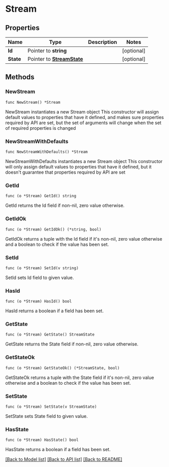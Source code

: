 # Stream

## Properties

Name | Type | Description | Notes
------------ | ------------- | ------------- | -------------
**Id** | Pointer to **string** |  | [optional] 
**State** | Pointer to [**StreamState**](StreamState.md) |  | [optional] 

## Methods

### NewStream

`func NewStream() *Stream`

NewStream instantiates a new Stream object
This constructor will assign default values to properties that have it defined,
and makes sure properties required by API are set, but the set of arguments
will change when the set of required properties is changed

### NewStreamWithDefaults

`func NewStreamWithDefaults() *Stream`

NewStreamWithDefaults instantiates a new Stream object
This constructor will only assign default values to properties that have it defined,
but it doesn't guarantee that properties required by API are set

### GetId

`func (o *Stream) GetId() string`

GetId returns the Id field if non-nil, zero value otherwise.

### GetIdOk

`func (o *Stream) GetIdOk() (*string, bool)`

GetIdOk returns a tuple with the Id field if it's non-nil, zero value otherwise
and a boolean to check if the value has been set.

### SetId

`func (o *Stream) SetId(v string)`

SetId sets Id field to given value.

### HasId

`func (o *Stream) HasId() bool`

HasId returns a boolean if a field has been set.

### GetState

`func (o *Stream) GetState() StreamState`

GetState returns the State field if non-nil, zero value otherwise.

### GetStateOk

`func (o *Stream) GetStateOk() (*StreamState, bool)`

GetStateOk returns a tuple with the State field if it's non-nil, zero value otherwise
and a boolean to check if the value has been set.

### SetState

`func (o *Stream) SetState(v StreamState)`

SetState sets State field to given value.

### HasState

`func (o *Stream) HasState() bool`

HasState returns a boolean if a field has been set.


[[Back to Model list]](../README.md#documentation-for-models) [[Back to API list]](../README.md#documentation-for-api-endpoints) [[Back to README]](../README.md)


